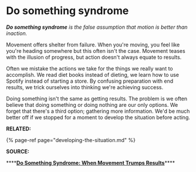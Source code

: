 # Do something syndrome

_**Do something syndrome** is the false assumption that motion is better than inaction._ 

Movement offers shelter from failure. When you're moving, you feel like you're heading somewhere but this often isn't the case. Movement teases with the illusion of progress, but action doesn't always equate to results. 

Often we mistake the actions we take for the things we really want to accomplish. We read diet books instead of dieting, we learn how to use Spotify instead of starting a store. By confusing preparation with end results, we trick ourselves into thinking we're achieving success. 

Doing something isn't the same as getting results. The problem is we often believe that doing something or doing nothing are our only options. We forget that there's a third option; gathering more information. We'd be much better off if we stopped for a moment to develop the situation before acting. 

**RELATED:** 

{% page-ref page="developing-the-situation.md" %}

**SOURCE:** 

\*\*\*\*[**Do Something Syndrome: When Movement Trumps Results**](https://fs.blog/2015/06/do-something-syndrome/)\*\*\*\*

